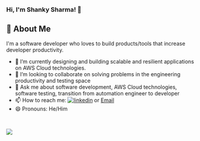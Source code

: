 ### Hi, I'm Shanky Sharma!  👋

## 🚀 About Me
I'm a software developer who loves to build products/tools that increase developer productivity.

- 🌱 I’m currently designing and building scalable and resilient applications on AWS Cloud technologies. 
- 👯 I’m looking to collaborate on solving problems in the engineering productivity and testing space
- 💬 Ask me about software development, AWS Cloud technologies, software testing, transition from automation engineer to developer
- 📫 How to reach me: [![linkedin](https://img.shields.io/badge/linkedin-0A66C2?style=for-the-badge&logo=linkedin&logoColor=white)](https://www.linkedin.com/in/shankysharma/) or [Email](shankybnl@gmail.com)
- 😄 Pronouns: He/Him


<!--
- 🔭 I’m currently working on ...
- ⚡ Fun fact: ...
**shankybnl/shankybnl** is a ✨ _special_ ✨ repository because its `README.md` (this file) appears on your GitHub profile.

Here are some ideas to get you started:
-->

<br>


![](https://komarev.com/ghpvc/?username=shankybnl)
